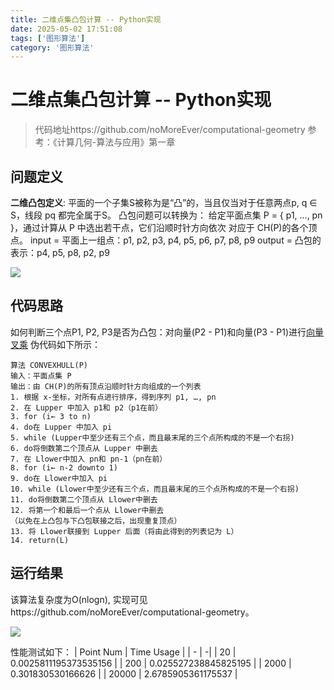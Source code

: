 ```yaml
---
title: 二维点集凸包计算 -- Python实现
date: 2025-05-02 17:51:08
tags: ['图形算法']
category: '图形算法'
---
```


# 二维点集凸包计算 -- Python实现
> 代码地址https://github.com/noMoreEver/computational-geometry
> 参考：《计算几何-算法与应用》第一章

## 问题定义
**二维凸包定义**: 平面的一个子集S被称为是“凸”的，当且仅当对于任意两点p, q ∈ S，线段 pq 都完全属于S。
凸包问题可以转换为：
给定平面点集 P = { p1, …, pn }，通过计算从 P 中选出若干点，它们沿顺时针方向依次
对应于 CH(P)的各个顶点。
input = 平面上一组点：p1, p2, p3, p4, p5, p6, p7, p8, p9
output = 凸包的表示：p4, p5, p8, p2, p9

![](1746102980.png)

## 代码思路
如何判断三个点P1, P2, P3是否为凸包：对向量(P2 - P1)和向量(P3 - P1)进行<u>向量叉乘</u>
伪代码如下所示：
```
算法 CONVEXHULL(P)
输入：平面点集 P
输出：由 CH(P)的所有顶点沿顺时针方向组成的一个列表
1. 根据 x-坐标，对所有点进行排序，得到序列 p1, …, pn
2. 在 Lupper 中加入 p1和 p2（p1在前）
3. for (i← 3 to n)
4. do在 Lupper 中加入 pi
5. while (Lupper中至少还有三个点，而且最末尾的三个点所构成的不是一个右拐)
6. do将倒数第二个顶点从 Lupper 中删去
7. 在 Llower中加入 pn和 pn-1（pn在前）
8. for (i← n-2 downto 1)
9. do在 Llower中加入 pi
10. while (Llower中至少还有三个点，而且最末尾的三个点所构成的不是一个右拐) 
11. do将倒数第二个顶点从 Llower中删去
12. 将第一个和最后一个点从 Llower中删去
（以免在上凸包与下凸包联接之后，出现重复顶点）
13. 将 Llower联接到 Lupper 后面（将由此得到的列表记为 L）
14. return(L)
```
## 运行结果
该算法复杂度为O(nlogn), 实现可见https://github.com/noMoreEver/computational-geometry。

![](1746093955.png)

性能测试如下：
| Point Num |       Time Usage      |
| - | -|
|     20    | 0.0025811195373535156 |
|    200    |  0.025527238845825195 |
|    2000   |   0.301830530166626   |
|   20000   |   2.6785905361175537  |
